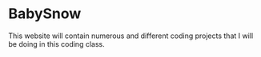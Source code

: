 # BabySnow
This website will contain numerous and different coding projects that I will be doing in this coding class. 
